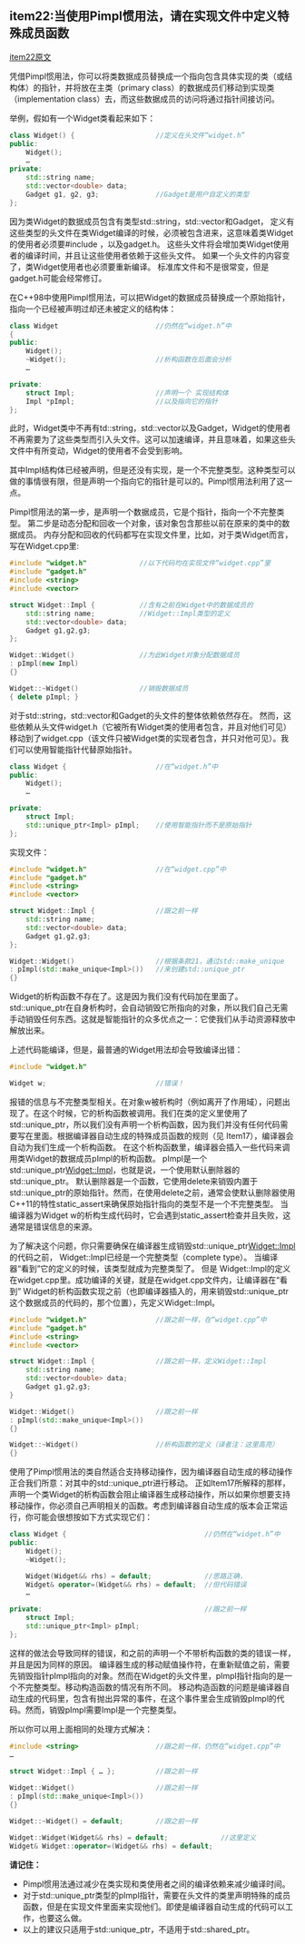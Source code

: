 ## item22:当使用Pimpl惯用法，请在实现文件中定义特殊成员函数

[item22原文](https://cntransgroup.github.io/EffectiveModernCppChinese/4.SmartPointers/item22.html)

凭借Pimpl惯用法，你可以将类数据成员替换成一个指向包含具体实现的类（或结构体）的指针，并将放在主类（primary class）的数据成员们移动到实现类（implementation class）去，而这些数据成员的访问将通过指针间接访问。 

举例，假如有一个Widget类看起来如下：
```C++
class Widget() {                    //定义在头文件“widget.h”
public:
    Widget();
    …
private:
    std::string name;
    std::vector<double> data;
    Gadget g1, g2, g3;              //Gadget是用户自定义的类型
};
```

因为类Widget的数据成员包含有类型std::string，std::vector和Gadget， 定义有这些类型的头文件在类Widget编译的时候，必须被包含进来，这意味着类Widget的使用者必须要#include <string>，<vector>以及gadget.h。 这些头文件将会增加类Widget使用者的编译时间，并且让这些使用者依赖于这些头文件。 如果一个头文件的内容变了，类Widget使用者也必须要重新编译。 标准库文件<string>和<vector>不是很常变，但是gadget.h可能会经常修订。

在C++98中使用Pimpl惯用法，可以把Widget的数据成员替换成一个原始指针，指向一个已经被声明过却还未被定义的结构体：
```C++
class Widget                        //仍然在“widget.h”中
{
public:
    Widget();
    ~Widget();                      //析构函数在后面会分析
    …

private:
    struct Impl;                    //声明一个 实现结构体
    Impl *pImpl;                    //以及指向它的指针
};
```

此时，Widget类中不再有td::string，std::vector以及Gadget，Widget的使用者不再需要为了这些类型而引入头文件。这可以加速编译，并且意味着，如果这些头文件中有所变动，Widget的使用者不会受到影响。

其中Impl结构体已经被声明，但是还没有实现，是一个不完整类型。这种类型可以做的事情很有限，但是声明一个指向它的指针是可以的。Pimpl惯用法利用了这一点。

Pimpl惯用法的第一步，是声明一个数据成员，它是个指针，指向一个不完整类型。 第二步是动态分配和回收一个对象，该对象包含那些以前在原来的类中的数据成员。 内存分配和回收的代码都写在实现文件里，比如，对于类Widget而言，写在Widget.cpp里:
```C++
#include "widget.h"             //以下代码均在实现文件“widget.cpp”里
#include "gadget.h"
#include <string>
#include <vector>

struct Widget::Impl {           //含有之前在Widget中的数据成员的
    std::string name;           //Widget::Impl类型的定义
    std::vector<double> data;
    Gadget g1,g2,g3;
};

Widget::Widget()                //为此Widget对象分配数据成员
: pImpl(new Impl)
{}

Widget::~Widget()               //销毁数据成员
{ delete pImpl; }
```
对于std::string，std::vector和Gadget的头文件的整体依赖依然存在。 然而，这些依赖从头文件widget.h（它被所有Widget类的使用者包含，并且对他们可见）移动到了widget.cpp（该文件只被Widget类的实现者包含，并只对他可见）。我们可以使用智能指针代替原始指针。
```C++
class Widget {                      //在“widget.h”中
public:
    Widget();
    …

private:
    struct Impl;
    std::unique_ptr<Impl> pImpl;    //使用智能指针而不是原始指针
};
```

实现文件：
```C++
#include "widget.h"                 //在“widget.cpp”中
#include "gadget.h"
#include <string>
#include <vector>

struct Widget::Impl {               //跟之前一样
    std::string name;
    std::vector<double> data;
    Gadget g1,g2,g3;
};

Widget::Widget()                    //根据条款21，通过std::make_unique
: pImpl(std::make_unique<Impl>())   //来创建std::unique_ptr
{}
```
Widget的析构函数不存在了。这是因为我们没有代码加在里面了。 std::unique_ptr在自身析构时，会自动销毁它所指向的对象，所以我们自己无需手动销毁任何东西。这就是智能指针的众多优点之一：它使我们从手动资源释放中解放出来。

上述代码能编译，但是，最普通的Widget用法却会导致编译出错：
```C++
#include "widget.h"

Widget w;                           //错误！
```
报错的信息与不完整类型相关。在对象w被析构时（例如离开了作用域），问题出现了。在这个时候，它的析构函数被调用。我们在类的定义里使用了std::unique_ptr，所以我们没有声明一个析构函数，因为我们并没有任何代码需要写在里面。根据编译器自动生成的特殊成员函数的规则（见 Item17），编译器会自动为我们生成一个析构函数。 在这个析构函数里，编译器会插入一些代码来调用类Widget的数据成员pImpl的析构函数。 pImpl是一个std::unique_ptr<Widget::Impl>，也就是说，一个使用默认删除器的std::unique_ptr。 默认删除器是一个函数，它使用delete来销毁内置于std::unique_ptr的原始指针。然而，在使用delete之前，通常会使默认删除器使用C++11的特性static_assert来确保原始指针指向的类型不是一个不完整类型。 当编译器为Widget w的析构生成代码时，它会遇到static_assert检查并且失败，这通常是错误信息的来源。

为了解决这个问题，你只需要确保在编译器生成销毁std::unique_ptr<Widget::Impl>的代码之前， Widget::Impl已经是一个完整类型（complete type）。 当编译器“看到”它的定义的时候，该类型就成为完整类型了。 但是 Widget::Impl的定义在widget.cpp里。成功编译的关键，就是在widget.cpp文件内，让编译器在“看到” Widget的析构函数实现之前（也即编译器插入的，用来销毁std::unique_ptr这个数据成员的代码的，那个位置），先定义Widget::Impl。
```C++
#include "widget.h"                 //跟之前一样，在“widget.cpp”中
#include "gadget.h"
#include <string>
#include <vector>

struct Widget::Impl {               //跟之前一样，定义Widget::Impl
    std::string name;
    std::vector<double> data;
    Gadget g1,g2,g3;
}

Widget::Widget()                    //跟之前一样
: pImpl(std::make_unique<Impl>())
{}

Widget::~Widget()                   //析构函数的定义（译者注：这里高亮）
{}
```

使用了Pimpl惯用法的类自然适合支持移动操作，因为编译器自动生成的移动操作正合我们所意：对其中的std::unique_ptr进行移动。 正如Item17所解释的那样，声明一个类Widget的析构函数会阻止编译器生成移动操作，所以如果你想要支持移动操作，你必须自己声明相关的函数。考虑到编译器自动生成的版本会正常运行，你可能会很想按如下方式实现它们：
```C++
class Widget {                                  //仍然在“widget.h”中
public:
    Widget();
    ~Widget();

    Widget(Widget&& rhs) = default;             //思路正确，
    Widget& operator=(Widget&& rhs) = default;  //但代码错误
    …

private:                                        //跟之前一样
    struct Impl;
    std::unique_ptr<Impl> pImpl;
};
```

这样的做法会导致同样的错误，和之前的声明一个不带析构函数的类的错误一样，并且是因为同样的原因。 编译器生成的移动赋值操作符，在重新赋值之前，需要先销毁指针pImpl指向的对象。然而在Widget的头文件里，pImpl指针指向的是一个不完整类型。移动构造函数的情况有所不同。 移动构造函数的问题是编译器自动生成的代码里，包含有抛出异常的事件，在这个事件里会生成销毁pImpl的代码。然而，销毁pImpl需要Impl是一个完整类型。

所以你可以用上面相同的处理方式解决：
```C++
#include <string>                   //跟之前一样，仍然在“widget.cpp”中
…
    
struct Widget::Impl { … };          //跟之前一样

Widget::Widget()                    //跟之前一样
: pImpl(std::make_unique<Impl>())
{}

Widget::~Widget() = default;        //跟之前一样

Widget::Widget(Widget&& rhs) = default;             //这里定义
Widget& Widget::operator=(Widget&& rhs) = default;
```

**请记住：**
* Pimpl惯用法通过减少在类实现和类使用者之间的编译依赖来减少编译时间。
* 对于std::unique_ptr类型的pImpl指针，需要在头文件的类里声明特殊的成员函数，但是在实现文件里面来实现他们。即使是编译器自动生成的代码可以工作，也要这么做。
* 以上的建议只适用于std::unique_ptr，不适用于std::shared_ptr。